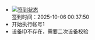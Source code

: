 - [![签到状态](https://github.com/womade/Cloud189-Actions/actions/workflows/main.yml/badge.svg?branch=main)](https://github.com/womade/Cloud189-Actions/actions/workflows/main.yml) <br> 签到时间：2025-10-06 00:37:50
- 开始执行帐号1
- 设备ID不存在，需要二次设备校验
